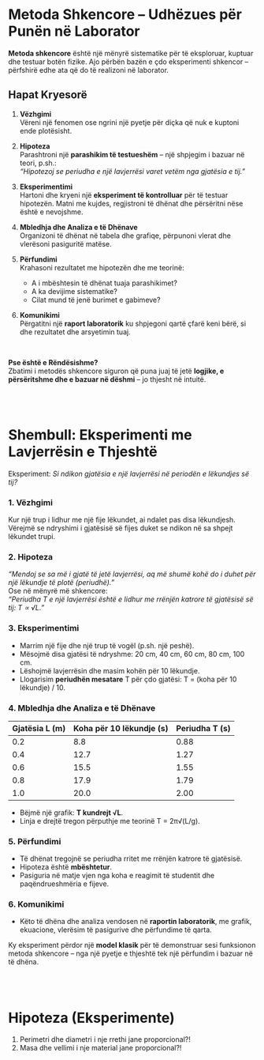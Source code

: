 # **Metoda Shkencore – Udhëzues për Punën në Laborator**

**Metoda shkencore** është një mënyrë sistematike për të eksploruar, kuptuar dhe testuar botën fizike. Ajo përbën bazën e çdo eksperimenti shkencor – përfshirë edhe ata që do të realizoni në laborator.

## **Hapat Kryesorë**

1. **Vëzhgimi**  
   Vëreni një fenomen ose ngrini një pyetje për diçka që nuk e kuptoni ende plotësisht.

2. **Hipoteza**  
   Parashtroni një **parashikim të testueshëm** – një shpjegim i bazuar në teori, p.sh.:  
   *“Hipotezoj se periudha e një lavjerrësi varet vetëm nga gjatësia e tij.”*

3. **Eksperimentimi**  
   Hartoni dhe kryeni një **eksperiment të kontrolluar** për të testuar hipotezën. Matni me kujdes, regjistroni të dhënat dhe përsëritni nëse është e nevojshme.

4. **Mbledhja dhe Analiza e të Dhënave**  
   Organizoni të dhënat në tabela dhe grafiqe, përpunoni vlerat dhe vlerësoni pasiguritë matëse.

5. **Përfundimi**  
   Krahasoni rezultatet me hipotezën dhe me teorinë:
   - A i mbështesin të dhënat tuaja parashikimet?
   - A ka devijime sistematike?
   - Cilat mund të jenë burimet e gabimeve?

6. **Komunikimi**  
   Përgatitni një **raport laboratorik** ku shpjegoni qartë çfarë keni bërë, si dhe rezultatet dhe arsyetimin tuaj.

<br>

**Pse është e Rëndësishme?**  
Zbatimi i metodës shkencore siguron që puna juaj të jetë **logjike, e përsëritshme dhe e bazuar në dëshmi** – jo thjesht në intuitë.

<br>
<br>

# **Shembull: Eksperimenti me Lavjerrësin e Thjeshtë**

Eksperiment: *Si ndikon gjatësia e një lavjerrësi në periodën e lëkundjes së tij?*


### **1. Vëzhgimi**  
Kur një trup i lidhur me një fije lëkundet, ai ndalet pas disa lëkundjesh. Vërejmë se ndryshimi i gjatësisë së fijes duket se ndikon në sa shpejt lëkundet trupi.


### **2. Hipoteza**  
*“Mendoj se sa më i gjatë të jetë lavjerrësi, aq më shumë kohë do i duhet për një lëkundje të plotë (periudhë).”*  
Ose në mënyrë më shkencore:  
*“Periudha T e një lavjerrësi është e lidhur me rrënjën katrore të gjatësisë së tij: T ∝ √L.”*


### **3. Eksperimentimi**
- Marrim një fije dhe një trup të vogël (p.sh. një peshë).
- Mësojmë disa gjatësi të ndryshme: 20 cm, 40 cm, 60 cm, 80 cm, 100 cm.
- Lëshojmë lavjerrësin dhe masim kohën për 10 lëkundje.
- Llogarisim **periudhën mesatare** T për çdo gjatësi: T = (koha për 10 lëkundje) / 10.



### **4. Mbledhja dhe Analiza e të Dhënave**
| Gjatësia L (m) | Koha për 10 lëkundje (s) | Periudha T (s) |
|----------------|---------------------------|----------------|
| 0.2            | 8.8                       | 0.88           |
| 0.4            | 12.7                      | 1.27           |
| 0.6            | 15.5                      | 1.55           |
| 0.8            | 17.9                      | 1.79           |
| 1.0            | 20.0                      | 2.00           |

- Bëjmë një grafik: **T kundrejt √L**.
- Linja e drejtë tregon përputhje me teorinë T = 2π√(L/g).


### **5. Përfundimi**
- Të dhënat tregojnë se periudha rritet me rrënjën katrore të gjatësisë.
- Hipoteza është **mbështetur**.
- Pasiguria në matje vjen nga koha e reagimit të studentit dhe paqëndrueshmëria e fijeve.


### **6. Komunikimi**
- Këto të dhëna dhe analiza vendosen në **raportin laboratorik**, me grafik, ekuacione, vlerësim të pasigurive dhe përfundime të qarta.

Ky eksperiment përdor një **model klasik** për të demonstruar sesi funksionon metoda shkencore – nga një pyetje e thjeshtë tek një përfundim i bazuar në të dhëna.



<br>
<br>

# Hipoteza (Eksperimente)

1. Perimetri dhe diametri i nje rrethi jane proporcional?!
2. Masa dhe vellimi i nje material jane proporcional?!


